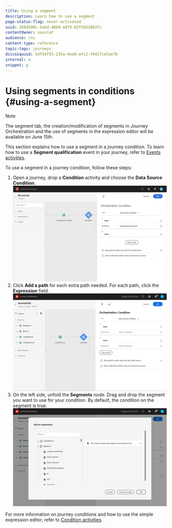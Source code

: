 ```yaml
---
title: Using a segment
description: Learn how to use a segment
page-status-flag: never-activated
uuid: 269d590c-5a6d-40b9-a879-02f5033863fc
contentOwner: sauviat
audience: rns
content-type: reference
topic-tags: journeys
discoiquuid: 5df34f55-135a-4ea8-afc2-f9427ce5ae7b
internal: n
snippet: y
---
```



# Using segments in conditions {#using-a-segment}

>[!NOTE]
>
>The segment tab, the creation/modification of segments in Journey Orchestration and the use of segments in the expression editor will be available on June 15th.

This section explains how to use a segment in a journey condition.
To learn how to use a **Segment qualification** event in your journey, refer to [Events activities](../building-journeys/event-activities.md#segment-qualification).

To use a segment in a journey condition, follow these steps:

1. Open a journey, drop a **Condition** activity and choose the **Data Source Condition**.
  ![](../assets/journey47.png)
1. Click **Add a path** for each extra path needed. For each path, click the **Expression** field.
  ![](../assets/segment3.png)
1. On the left side, unfold the **Segments** node. Drag and drop the segment you want to use for your condition. By default, the condition on the segment is true.
  ![](../assets/segment4.png)

For more information on journey conditions and how to use the simple expression editor, refer to [Condition activities](../building-journeys/condition-activity.md#about_condition).
